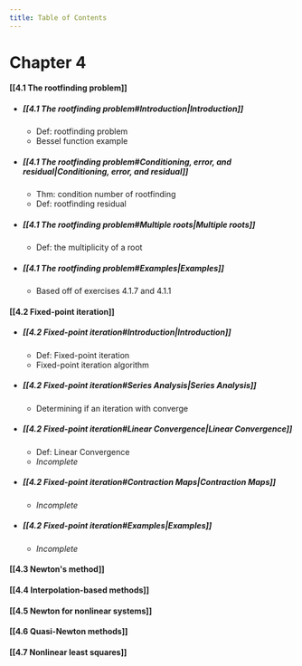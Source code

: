 ```yaml
---
title: Table of Contents
---
```

# Chapter 4
#### [[4.1 The rootfinding problem]]
- ##### [[4.1 The rootfinding problem#Introduction|Introduction]]
	- Def: rootfinding problem
	- Bessel function example
- ##### [[4.1 The rootfinding problem#Conditioning, error, and residual|Conditioning, error, and residual]]
	- Thm: condition number of rootfinding
	- Def: rootfinding residual
- ##### [[4.1 The rootfinding problem#Multiple roots|Multiple roots]]
	- Def: the multiplicity of a root
- ##### [[4.1 The rootfinding problem#Examples|Examples]]
	- Based off of exercises 4.1.7 and 4.1.1

#### [[4.2 Fixed-point iteration]]
- ##### [[4.2 Fixed-point iteration#Introduction|Introduction]]
	- Def: Fixed-point iteration
	- Fixed-point iteration algorithm
- ##### [[4.2 Fixed-point iteration#Series Analysis|Series Analysis]]
	- Determining if an iteration with converge
- ##### [[4.2 Fixed-point iteration#Linear Convergence|Linear Convergence]]
	- Def: Linear Convergence
	- *Incomplete*
- ##### [[4.2 Fixed-point iteration#Contraction Maps|Contraction Maps]]
	- *Incomplete*
- ##### [[4.2 Fixed-point iteration#Examples|Examples]]
	- *Incomplete*

#### [[4.3 Newton's method]]
#### [[4.4 Interpolation-based methods]]
#### [[4.5 Newton for nonlinear systems]]
#### [[4.6 Quasi-Newton methods]]
#### [[4.7 Nonlinear least squares]]


